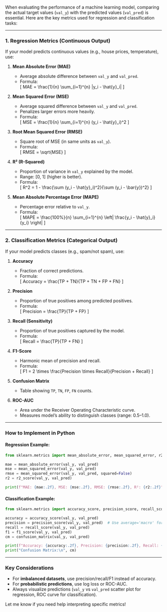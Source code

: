 When evaluating the performance of a machine learning model, comparing the actual target values (`val_y`) with the predicted values (`val_pred`) is essential. Here are the key metrics used for regression and classification tasks:

---

### **1. Regression Metrics (Continuous Output)**
If your model predicts continuous values (e.g., house prices, temperature), use:

1. **Mean Absolute Error (MAE)**  
   - Average absolute difference between `val_y` and `val_pred`.  
   - Formula:  
     \[
     MAE = \frac{1}{n} \sum_{i=1}^{n} |y_i - \hat{y}_i|
     \]

2. **Mean Squared Error (MSE)**  
   - Average squared difference between `val_y` and `val_pred`.  
   - Penalizes larger errors more heavily.  
   - Formula:  
     \[
     MSE = \frac{1}{n} \sum_{i=1}^{n} (y_i - \hat{y}_i)^2
     \]

3. **Root Mean Squared Error (RMSE)**  
   - Square root of MSE (in same units as `val_y`).  
   - Formula:  
     \[
     RMSE = \sqrt{MSE}
     \]

4. **R² (R-Squared)**  
   - Proportion of variance in `val_y` explained by the model.  
   - Range: [0, 1] (higher is better).  
   - Formula:  
     \[
     R^2 = 1 - \frac{\sum (y_i - \hat{y}_i)^2}{\sum (y_i - \bar{y})^2}
     \]

5. **Mean Absolute Percentage Error (MAPE)**  
   - Percentage error relative to `val_y`.  
   - Formula:  
     \[
     MAPE = \frac{100\%}{n} \sum_{i=1}^{n} \left| \frac{y_i - \hat{y}_i}{y_i} \right|
     \]

---

### **2. Classification Metrics (Categorical Output)**
If your model predicts classes (e.g., spam/not spam), use:

1. **Accuracy**  
   - Fraction of correct predictions.  
   - Formula:  
     \[
     Accuracy = \frac{TP + TN}{TP + TN + FP + FN}
     \]

2. **Precision**  
   - Proportion of true positives among predicted positives.  
   - Formula:  
     \[
     Precision = \frac{TP}{TP + FP}
     \]

3. **Recall (Sensitivity)**  
   - Proportion of true positives captured by the model.  
   - Formula:  
     \[
     Recall = \frac{TP}{TP + FN}
     \]

4. **F1-Score**  
   - Harmonic mean of precision and recall.  
   - Formula:  
     \[
     F1 = 2 \times \frac{Precision \times Recall}{Precision + Recall}
     \]

5. **Confusion Matrix**  
   - Table showing `TP`, `TN`, `FP`, `FN` counts.

6. **ROC-AUC**  
   - Area under the Receiver Operating Characteristic curve.  
   - Measures model’s ability to distinguish classes (range: 0.5–1.0).

---

### **How to Implement in Python**
#### Regression Example:
```python
from sklearn.metrics import mean_absolute_error, mean_squared_error, r2_score

mae = mean_absolute_error(val_y, val_pred)
mse = mean_squared_error(val_y, val_pred)
rmse = mean_squared_error(val_y, val_pred, squared=False)
r2 = r2_score(val_y, val_pred)

print(f"MAE: {mae:.2f}, MSE: {mse:.2f}, RMSE: {rmse:.2f}, R²: {r2:.2f}")
```

#### Classification Example:
```python
from sklearn.metrics import accuracy_score, precision_score, recall_score, f1_score, confusion_matrix

accuracy = accuracy_score(val_y, val_pred)
precision = precision_score(val_y, val_pred)  # Use average='macro' for multiclass
recall = recall_score(val_y, val_pred)
f1 = f1_score(val_y, val_pred)
cm = confusion_matrix(val_y, val_pred)

print(f"Accuracy: {accuracy:.2f}, Precision: {precision:.2f}, Recall: {recall:.2f}, F1: {f1:.2f}")
print("Confusion Matrix:\n", cm)
```

---

### **Key Considerations**
- For **imbalanced datasets**, use precision/recall/F1 instead of accuracy.  
- For **probabilistic predictions**, use log loss or ROC-AUC.  
- Always visualize predictions (`val_y` vs `val_pred` scatter plot for regression, ROC curve for classification).

Let me know if you need help interpreting specific metrics!
